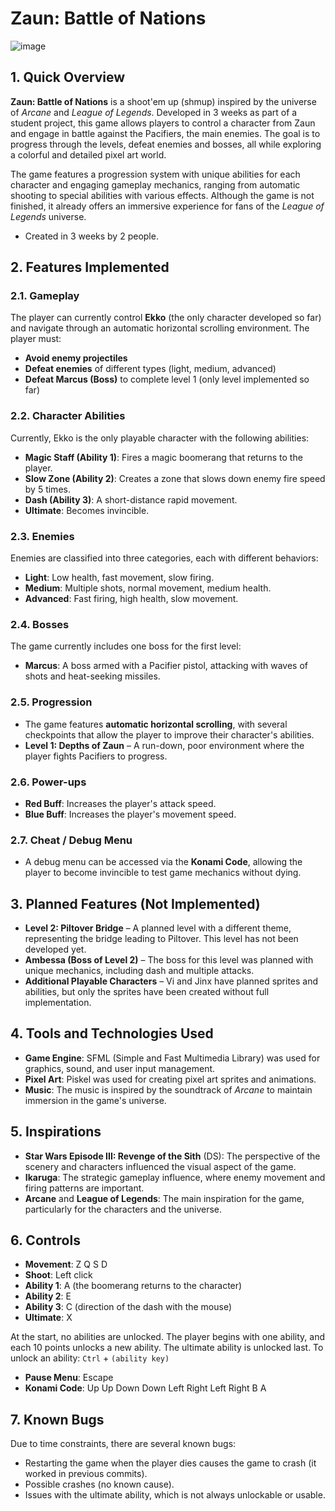 # Zaun: Battle of Nations

![image](https://github.com/user-attachments/assets/62c52d1b-b6c2-4196-9b8d-374198f4f2c2)

## 1. Quick Overview

**Zaun: Battle of Nations** is a shoot'em up (shmup) inspired by the universe of *Arcane* and *League of Legends*. Developed in 3 weeks as part of a student project, this game allows players to control a character from Zaun and engage in battle against the Pacifiers, the main enemies. The goal is to progress through the levels, defeat enemies and bosses, all while exploring a colorful and detailed pixel art world.

The game features a progression system with unique abilities for each character and engaging gameplay mechanics, ranging from automatic shooting to special abilities with various effects. Although the game is not finished, it already offers an immersive experience for fans of the *League of Legends* universe.

- Created in 3 weeks by 2 people.

## 2. Features Implemented

### 2.1. Gameplay

The player can currently control **Ekko** (the only character developed so far) and navigate through an automatic horizontal scrolling environment. The player must:
- **Avoid enemy projectiles**
- **Defeat enemies** of different types (light, medium, advanced)
- **Defeat Marcus (Boss)** to complete level 1 (only level implemented so far)

### 2.2. Character Abilities

Currently, Ekko is the only playable character with the following abilities:
- **Magic Staff (Ability 1)**: Fires a magic boomerang that returns to the player.
- **Slow Zone (Ability 2)**: Creates a zone that slows down enemy fire speed by 5 times.
- **Dash (Ability 3)**: A short-distance rapid movement.
- **Ultimate**: Becomes invincible.

### 2.3. Enemies

Enemies are classified into three categories, each with different behaviors:
- **Light**: Low health, fast movement, slow firing.
- **Medium**: Multiple shots, normal movement, medium health.
- **Advanced**: Fast firing, high health, slow movement.

### 2.4. Bosses

The game currently includes one boss for the first level:
- **Marcus**: A boss armed with a Pacifier pistol, attacking with waves of shots and heat-seeking missiles.

### 2.5. Progression

- The game features **automatic horizontal scrolling**, with several checkpoints that allow the player to improve their character's abilities. 
- **Level 1: Depths of Zaun** – A run-down, poor environment where the player fights Pacifiers to progress.

### 2.6. Power-ups

- **Red Buff**: Increases the player's attack speed.
- **Blue Buff**: Increases the player's movement speed.

### 2.7. Cheat / Debug Menu

- A debug menu can be accessed via the **Konami Code**, allowing the player to become invincible to test game mechanics without dying.

## 3. Planned Features (Not Implemented)

- **Level 2: Piltover Bridge** – A planned level with a different theme, representing the bridge leading to Piltover. This level has not been developed yet.
- **Ambessa (Boss of Level 2)** – The boss for this level was planned with unique mechanics, including dash and multiple attacks.
- **Additional Playable Characters** – Vi and Jinx have planned sprites and abilities, but only the sprites have been created without full implementation.

## 4. Tools and Technologies Used

- **Game Engine**: SFML (Simple and Fast Multimedia Library) was used for graphics, sound, and user input management.
- **Pixel Art**: Piskel was used for creating pixel art sprites and animations.
- **Music**: The music is inspired by the soundtrack of *Arcane* to maintain immersion in the game's universe.

## 5. Inspirations

- **Star Wars Episode III: Revenge of the Sith** (DS): The perspective of the scenery and characters influenced the visual aspect of the game.
- **Ikaruga**: The strategic gameplay influence, where enemy movement and firing patterns are important.
- **Arcane** and **League of Legends**: The main inspiration for the game, particularly for the characters and the universe.

## 6. Controls

- **Movement**: Z Q S D
- **Shoot**: Left click
- **Ability 1**: A (the boomerang returns to the character)
- **Ability 2**: E 
- **Ability 3**: C (direction of the dash with the mouse)
- **Ultimate**: X

At the start, no abilities are unlocked. The player begins with one ability, and each 10 points unlocks a new ability. The ultimate ability is unlocked last.
To unlock an ability: `Ctrl` + `(ability key)`

- **Pause Menu**: Escape
- **Konami Code**: Up Up Down Down Left Right Left Right B A

## 7. Known Bugs

Due to time constraints, there are several known bugs:
- Restarting the game when the player dies causes the game to crash (it worked in previous commits).
- Possible crashes (no known cause).
- Issues with the ultimate ability, which is not always unlockable or usable.
